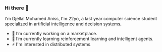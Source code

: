 ### Hi there 👋

I'm Djellal Mohamed Aniss, I'm 22yo, a last year computer science student specialized in artificial intelligence and decision systems.

- 🔭 I’m currently working on a marketplace.
- 🌱 I’m currently learning reinforcement learning and intelligent agents.
- ⚡ I'm interested in distributed systems.
